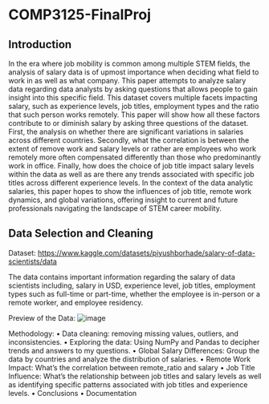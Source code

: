 # COMP3125-FinalProj

## Introduction
  In the era where job mobility is common among multiple STEM fields, the analysis of salary data is of upmost importance when deciding what field to work in as well as what company. This paper attempts to analyze salary data regarding data analysts by asking questions that allows people to gain insight into this specific field. This dataset covers multiple facets impacting salary, such as experience levels, job titles, employment types and the ratio that such person works remotely. This paper will show how all these factors contribute to or diminish salary by asking three questions of the dataset. First, the analysis on whether there are significant variations in salaries across different countries. Secondly, what the correlation is between the extent of remove work and salary levels or rather are employees who work remotely more often compensated differently than those who predominantly work in office. Finally, how does the choice of job title impact salary levels within the data as well as are there any trends associated with specific job titles across different experience levels. In the context of the data analytic salaries, this paper hopes to show the influences of job title, remote work dynamics, and global variations, offering insight to current and future professionals navigating the landscape of STEM career mobility.

## Data Selection and Cleaning
Dataset: https://www.kaggle.com/datasets/piyushborhade/salary-of-data-scientists/data 

The data contains important information regarding the salary of data scientists including, salary in USD, experience level, job titles, employment types such as full-time or part-time, whether the employee is in-person or a remote worker, and employee residency.

Preview of the Data: 
![image](https://github.com/danforthcATWIT/COMP3125-FinalProj/assets/90588626/762caa83-5000-44d3-aaae-38bfece24adb)


Methodology: 
•	Data cleaning: removing missing values, outliers, and inconsistencies.
•	Exploring the data: Using NumPy and Pandas to decipher trends and answers to my questions.
•	Global Salary Differences: Group the data by countries and analyze the distribution of salaries.
•	Remote Work Impact: What’s the correlation between remote_ratio and salary
•	Job Title Influence: What’s the relationship between job titles and salary levels as well as identifying specific patterns associated with job titles and experience levels.
•	Conclusions
•	Documentation

